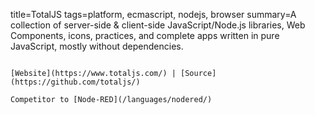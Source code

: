 title=TotalJS
tags=platform, ecmascript, nodejs, browser
summary=A collection of server-side & client-side JavaScript/Node.js libraries, Web Components, icons, practices, and complete apps written in pure JavaScript, mostly without dependencies.
~~~~~~

[Website](https://www.totaljs.com/) | [Source](https://github.com/totaljs/)

Competitor to [Node-RED](/languages/nodered/)
